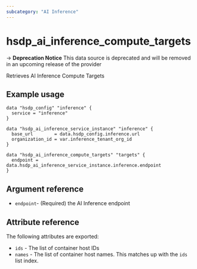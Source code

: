 ```yaml
---
subcategory: "AI Inference"
---
```


# hsdp_ai_inference_compute_targets

-> **Deprecation Notice** This data source is deprecated and will be removed in an upcoming release of the provider

Retrieves AI Inference Compute Targets

## Example usage

```hcl
data "hsdp_config" "inference" {
  service = "inference"
}

data "hsdp_ai_inference_service_instance" "inference" {
  base_url        = data.hsdp_config.inference.url
  organization_id = var.inference_tenant_org_id
}

data "hsdp_ai_inference_compute_targets" "targets" {
  endpoint = data.hsdp_ai_inference_service_instance.inference.endpoint
}
```

## Argument reference

* `endpoint`- (Required) the AI Inference endpoint

## Attribute reference

The following attributes are exported:

* `ids` -  The list of container host IDs
* `names` - The list of container host names. This matches up with the `ids` list index.
